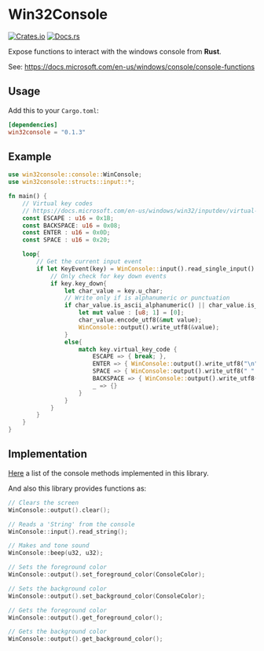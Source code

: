 # Win32Console
[![Crates.io](https://img.shields.io/badge/crates.io-v1.3-orange)](https://crates.io/crates/win32console "Crates.io")
[![Docs.rs](https://img.shields.io/badge/docs.rs-v1.3-yellow)](https://docs.rs/win32console/0.1.3/win32console/ "Documentation")

Expose functions to interact with the windows console from **Rust**.

See: https://docs.microsoft.com/en-us/windows/console/console-functions

## Usage
Add this to your `Cargo.toml`:
```toml
[dependencies]
win32console = "0.1.3"
```

## Example
```rust
use win32console::console::WinConsole;
use win32console::structs::input::*;

fn main() {
    // Virtual key codes
    // https://docs.microsoft.com/en-us/windows/win32/inputdev/virtual-key-codes
    const ESCAPE : u16 = 0x1B;
    const BACKSPACE: u16 = 0x08;
    const ENTER : u16 = 0x0D;
    const SPACE : u16 = 0x20;

    loop{
        // Get the current input event
        if let KeyEvent(key) = WinConsole::input().read_single_input().unwrap(){
            // Only check for key down events
            if key.key_down{
                let char_value = key.u_char;
                // Write only if is alphanumeric or punctuation
                if char_value.is_ascii_alphanumeric() || char_value.is_ascii_punctuation(){
                    let mut value : [u8; 1] = [0];
                    char_value.encode_utf8(&mut value);
                    WinConsole::output().write_utf8(&value);
                }
                else{
                    match key.virtual_key_code {
                        ESCAPE => { break; },
                        ENTER => { WinConsole::output().write_utf8("\n".as_bytes()); }
                        SPACE => { WinConsole::output().write_utf8(" ".as_bytes()); },
                        BACKSPACE => { WinConsole::output().write_utf8(b"\x08 \x08"); },
                        _ => {}
                    }
                }
            }
        }
    }
}
```

## Implementation
[Here](Win32Functions.md) a list of the console methods implemented in this library.

And also this library provides functions as:
```c++
// Clears the screen
WinConsole::output().clear();

// Reads a 'String' from the console
WinConsole::input().read_string();

// Makes and tone sound
WinConsole::beep(u32, u32);

// Sets the foreground color
WinConsole::output().set_foreground_color(ConsoleColor);

// Sets the background color
WinConsole::output().set_background_color(ConsoleColor);

// Gets the foreground color
WinConsole::output().get_foreground_color();

// Gets the background color
WinConsole::output().get_background_color();
```